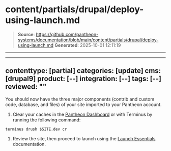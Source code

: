 # content/partials/drupal/deploy-using-launch.md

> **Source**: https://github.com/pantheon-systems/documentation/blob/main/content/partials/drupal/deploy-using-launch.md
> **Generated**: 2025-10-01 12:11:19

---

---
contenttype: [partial]
categories: [update]
cms: [drupal9]
product: [--]
integration: [--]
tags: [--]
reviewed: ""
---

You should now have the three major components (contrib and custom code, database, and files) of your site imported to your Pantheon account. 

1. Clear your caches in the [Pantheon Dashboard](/clear-caches#pantheon-dashboard) or with Terminus by running the following command:

  ```bash{promptUser: user}
  terminus drush $SITE.dev cr
  ```

1. Review the site, then proceed to launch using the [Launch Essentials](/guides/launch) documentation.
